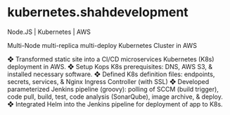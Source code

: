 # kubernetes.shahdevelopment

Node.JS | Kubernetes | AWS

Multi-Node multi-replica multi-deploy Kubernetes Cluster in AWS

❖ Transformed static site into a CI/CD microservices Kubernetes (K8s) deployment in AWS.
❖ Setup Kops K8s prerequisites: DNS, AWS S3, & installed necessary software.
❖ Defined K8s definition files: endpoints, secrets, services, & Nginx Ingress Controller (with SSL)
❖ Developed parameterized Jenkins pipeline (groovy): polling of SCCM (build trigger), code pull, build, 
  test, code analysis (SonarQube), image archive, & deploy.
❖ Integrated Helm into the Jenkins pipeline for deployment of app to K8s.
